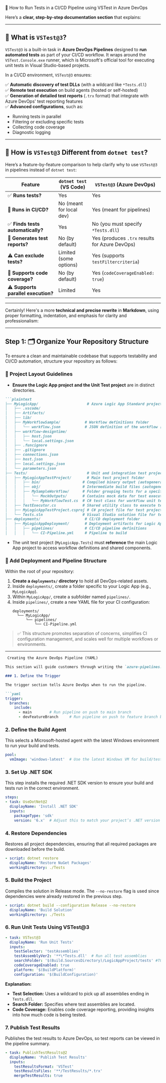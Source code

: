 📘 How to Run Tests in a CI/CD Pipeline using VSTest in Azure DevOps

Here’s a **clear, step-by-step documentation section** that explains:

---

## 🤔 What is `VSTest@3`?

`VSTest@3` is a built-in task in **Azure DevOps Pipelines** designed to **run automated tests** as part of your CI/CD workflow. It wraps around the `VSTest.Console.exe` runner, which is Microsoft's official tool for executing unit tests in Visual Studio-based projects.

In a CI/CD environment, `VSTest@3` ensures:

✅ **Automatic discovery of test DLLs** (with a wildcard like `*Tests.dll`)  
✅ **Remote test execution** on build agents (hosted or self-hosted)  
✅ **Generation of detailed test reports** (`.trx` format) that integrate with Azure DevOps' test reporting features  
✅ **Advanced configurations**, such as:
- Running tests in parallel
- Filtering or excluding specific tests
- Collecting code coverage
- Diagnostic logging

---

## 📌 How is `VSTest@3` Different from `dotnet test`?

Here’s a feature-by-feature comparison to help clarify why to use `VSTest@3` in pipelines instead of `dotnet test`:

| **Feature**                     | `dotnet test` (VS Code)         | `VSTest@3` (Azure DevOps)                                     |
|----------------------------------|----------------------------------|----------------------------------------------------------------|
| ✅ **Runs tests?**              | Yes                              | Yes                                                            |
| 🚫 **Runs in CI/CD?**           | No (meant for local dev)         | Yes (meant for pipelines)                                      |
| ✅ **Finds tests automatically?** | Yes                              | No (you must specify `*Tests.dll`)                             |
| 🚫 **Generates test reports?**  | No (by default)                  | Yes (produces `.trx` results for Azure DevOps)                |
| ⚠️ **Can exclude tests?**       | Limited (some options)           | Yes (supports `testFiltercriteria`)                            |
| 🚫 **Supports code coverage?**  | No (by default)                  | Yes (`codeCoverageEnabled: true`)                              |
| ⚠️ **Supports parallel execution?** | Limited                       | Yes                                                            |

---
Certainly! Here's a more **technical and precise rewrite** in **Markdown**, using proper formatting, indentation, and emphasis for clarity and professionalism:

---

## Step 1: 🗂️ Organize Your Repository Structure

To ensure a clean and maintainable codebase that supports testability and CI/CD automation, structure your repository as follows:

### 🔧 Project Layout Guidelines

- **Ensure the Logic App project and the Unit Test project** are in distinct directories.
  
 ```markdown
```plaintext
├── MyLogicApp/                      # Azure Logic App Standard project
│   ├── .vscode/                    
│   ├── Artifacts/                  
│   ├── lib/                        
│   ├── MyWorkflowSample/           # Workflow definitions folder
│   │   └── workflow.json           # JSON definition of the workflow (triggers, actions, etc.)
│   ├── workflow-designtime/       
│   │   ├── host.json               
│   │   └── local.settings.json     
│   ├── .funcignore                 
│   ├── .gitignore                  
│   ├── connections.json            
│   ├── host.json                   
│   ├── local.settings.json         
│   └── parameters.json             
├── Tests/                           # Unit and integration test project
│   ├── MyLogicAppTestProject/       # Main test project folder
│   │   ├── bin/                   # Compiled binary output (autogenerated)
│   │   ├── obj/                   # Intermediate build files (autogenerated)
│   │   ├── MySampleWorkflow/      # Folder grouping tests for a specific workflow
│   │   │   └── MockOutputs/       # Contains mock data for test execution
│   │   │   └── MyWorkflowTest.cs  # C# test class for workflow unit testing
│   ├── TestExecutor.cs            # Shared utility class to execute tests
│   ├── MyLogicAppTestProject.csproj # C# project file for test project
│   └── Tests.sln                  # Visual Studio solution file for test projects
├── deployments/                    # CI/CD deployment folder
│   ├── MyLogicAppDeployment/       # Deployment artifacts for Logic App
│   │   ├── pipelines/              # CI/CD pipeline definitions
│   │   │   └── CI-Pipeline.yml     # Pipeline to build
```
- The unit test project (`MyLogicApp.Tests`) must **reference** the main Logic App project to access workflow definitions and shared components.

### 📁 Add Deployment and Pipeline Structure

Within the root of your repository:

1. **Create a `deployments/` directory** to hold all DevOps-related assets.
2. Inside `deployments/`, create a folder specific to your Logic App (e.g., `MyLogicApp`).
3. Within `MyLogicApp/`, create a subfolder named `pipelines/`.
4. Inside `pipelines/`, create a new YAML file for your CI configuration:
   ```
   deployments/
     └── MyLogicApp/
         └── pipelines/
             └── CI-Pipeline.yml
   ```

> ✅ This structure promotes separation of concerns, simplifies CI configuration management, and scales well for multiple workflows or environments.

---

```markdown
 Creating the Azure DevOps Pipeline (YAML)

This section will guide customers through writing the `azure-pipelines.yml` file.

### 1. Define the Trigger

The trigger section tells Azure DevOps when to run the pipeline.

```yaml
trigger:
  branches:
    include:
      - main        # Run pipeline on push to main branch
      - devFeatureBranch     # Run pipeline on push to feature branch branch
```

### 2. Define the Build Agent

This selects a Microsoft-hosted agent with the latest Windows environment to run your build and tests.

```yaml
pool:
  vmImage: 'windows-latest'  # Use the latest Windows VM for build/test
```

### 3. Set Up .NET SDK

This step installs the required .NET SDK version to ensure your build and tests run in the correct environment.

```yaml
steps:
- task: UseDotNet@2
  displayName: 'Install .NET SDK'
  inputs:
    packageType: 'sdk'
    version: '6.x'  # Adjust this to match your project’s .NET version
```

### 4. Restore Dependencies

Restores all project dependencies, ensuring that all required packages are downloaded before the build.

```yaml
- script: dotnet restore
  displayName: 'Restore NuGet Packages'
  workingDirectory: ./Tests
```

### 5. Build the Project

Compiles the solution in Release mode. The `--no-restore` flag is used since dependencies were already restored in the previous step.

```yaml
- script: dotnet build --configuration Release --no-restore
  displayName: 'Build Solution'
  workingDirectory: ./Tests
```

### 6. Run Unit Tests Using VSTest@3

```yaml
- task: VSTest@3
  displayName: 'Run Unit Tests'
  inputs:
    testSelector: 'testAssemblies'
    testAssemblyVer2: '**\*Tests.dll'  # Run all test assemblies
    searchFolder: '$(Build.SourcesDirectory)/LogicAppProject/tests' #TODO: Update 
    codeCoverageEnabled: true
    platform: '$(BuildPlatform)'
    configuration: '$(BuildConfiguration)'
```

**Explanation:**
- **Test Selection:** Uses a wildcard to pick up all assemblies ending in `Tests.dll`.
- **Search Folder:** Specifies where test assemblies are located.
- **Code Coverage:** Enables code coverage reporting, providing insights into how much code is being tested.

### 7. Publish Test Results

Publishes the test results to Azure DevOps, so test reports can be viewed in the pipeline summary.

```yaml
- task: PublishTestResults@2
  displayName: 'Publish Test Results'
  inputs:
    testResultsFormat: 'VSTest'
    testResultsFiles: '**/TestResults/*.trx'
    mergeTestResults: true
```
```
